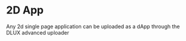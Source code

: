 # 2D App
Any 2d single page application can be uploaded as a dApp through the DLUX advanced uploader